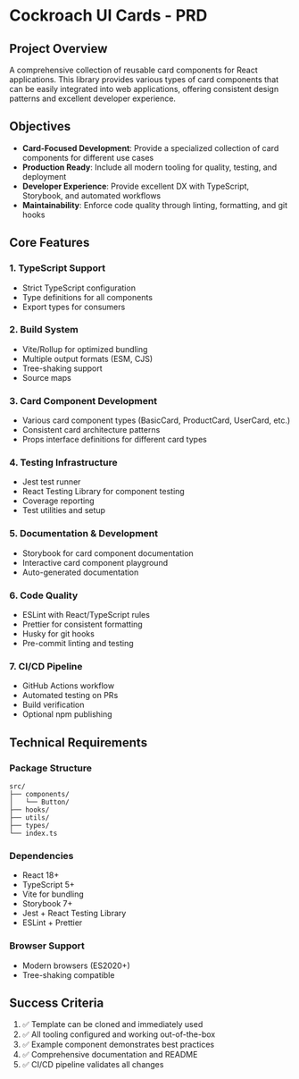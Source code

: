 # Cockroach UI Cards - PRD

## Project Overview
A comprehensive collection of reusable card components for React applications. This library provides various types of card components that can be easily integrated into web applications, offering consistent design patterns and excellent developer experience.

## Objectives
- **Card-Focused Development**: Provide a specialized collection of card components for different use cases
- **Production Ready**: Include all modern tooling for quality, testing, and deployment
- **Developer Experience**: Provide excellent DX with TypeScript, Storybook, and automated workflows
- **Maintainability**: Enforce code quality through linting, formatting, and git hooks

## Core Features

### 1. TypeScript Support
- Strict TypeScript configuration
- Type definitions for all components
- Export types for consumers

### 2. Build System
- Vite/Rollup for optimized bundling
- Multiple output formats (ESM, CJS)
- Tree-shaking support
- Source maps

### 3. Card Component Development
- Various card component types (BasicCard, ProductCard, UserCard, etc.)
- Consistent card architecture patterns
- Props interface definitions for different card types

### 4. Testing Infrastructure
- Jest test runner
- React Testing Library for component testing
- Coverage reporting
- Test utilities and setup

### 5. Documentation & Development
- Storybook for card component documentation
- Interactive card component playground
- Auto-generated documentation

### 6. Code Quality
- ESLint with React/TypeScript rules
- Prettier for consistent formatting
- Husky for git hooks
- Pre-commit linting and testing

### 7. CI/CD Pipeline
- GitHub Actions workflow
- Automated testing on PRs
- Build verification
- Optional npm publishing

## Technical Requirements

### Package Structure
```
src/
├── components/
│   └── Button/
├── hooks/
├── utils/
├── types/
└── index.ts
```

### Dependencies
- React 18+
- TypeScript 5+
- Vite for bundling
- Storybook 7+
- Jest + React Testing Library
- ESLint + Prettier

### Browser Support
- Modern browsers (ES2020+)
- Tree-shaking compatible

## Success Criteria
1. ✅ Template can be cloned and immediately used
2. ✅ All tooling configured and working out-of-the-box
3. ✅ Example component demonstrates best practices
4. ✅ Comprehensive documentation and README
5. ✅ CI/CD pipeline validates all changes